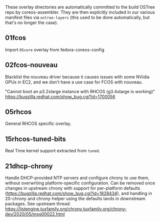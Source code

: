 These overlay directories are automatically committed to the build OSTree repo
by coreos-assembler. They are then explicitly included in our various manifest
files via `ostree-layers` (this used to be done automatically, but that's no
longer the case).

01fcos
------

Import `05core` overlay from fedora-coreos-config

02fcos-nouveau
--------------

Blacklist the nouveau driver because it causes issues with some NVidia GPUs in
EC2, and we don't have a use case for FCOS with nouveau.

"Cannot boot an p3.2xlarge instance with RHCOS (g3.4xlarge is working)"
https://bugzilla.redhat.com/show_bug.cgi?id=1700056

05rhcos
-------

General RHCOS specific overlay.

15rhcos-tuned-bits
------------------

Real Time kernel support extracted from `tuned`.

21dhcp-chrony
-------------

Handle DHCP-provided NTP servers and configure chrony to use them,
without overwriting platform-specific configuration. Can be removed
once changes in upstream chrony with support for per-platform
defaults (https://bugzilla.redhat.com/show_bug.cgi?id=1828434),
and handling in 20-chrony and chrony-helper using the defaults
lands in downstream packages. See upstream thread:
https://listengine.tuxfamily.org/chrony.tuxfamily.org/chrony-dev/2020/05/msg00022.html
